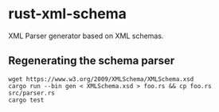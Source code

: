# rust-xml-schema
XML Parser generator based on XML schemas.

## Regenerating the schema parser

```
wget https://www.w3.org/2009/XMLSchema/XMLSchema.xsd
cargo run --bin gen < XMLSchema.xsd > foo.rs && cp foo.rs src/parser.rs
cargo test
```

